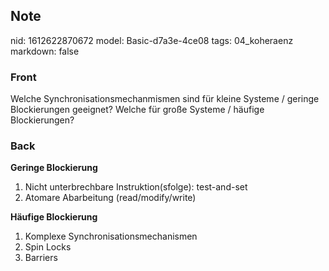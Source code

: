 ## Note
nid: 1612622870672
model: Basic-d7a3e-4ce08
tags: 04_koheraenz
markdown: false

### Front
Welche Synchronisationsmechanmismen sind für kleine Systeme / geringe Blockierungen geeignet? Welche für große Systeme / häufige Blockierungen?

### Back
<div>
  <strong>Geringe Blockierung</strong>
</div>
<ol>
  <li>Nicht unterbrechbare Instruktion(sfolge): test-and-set
  <li>Atomare Abarbeitung (read/modify/write)
</ol>
<div>
  <strong>Häufige Blockierung</strong>
</div>
<ol>
  <li>Komplexe Synchronisationsmechanismen
  <li>Spin Locks
  <li>Barriers
</ol>
